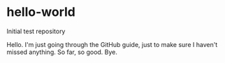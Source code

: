 # hello-world
Initial test repository

Hello.  I'm just going through the GitHub guide, just to make sure I haven't missed anything.
So far, so good.
Bye.
